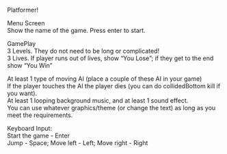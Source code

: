 Platformer!<br/>

Menu Screen<br/>
Show the name of the game. Press enter to start.<br/>

GamePlay<br/>
3 Levels. They do not need to be long or complicated!<br/>
3 Lives. If player runs out of lives, show “You Lose”; if they get to the end show “You Win”<br/>

At least 1 type of moving AI  (place a couple of these AI in your game)<br/>
If the player touches the AI the player dies (you can do collidedBottom kill if you want). <br/>
At least 1 looping background music, and at least 1 sound effect.<br/>
You can use whatever graphics/theme (or change the text) as long as you meet the requirements.<br/>

Keyboard Input:<br/>
Start the game - Enter<br/>
Jump - Space; Move left - Left; Move right - Right<br/>
